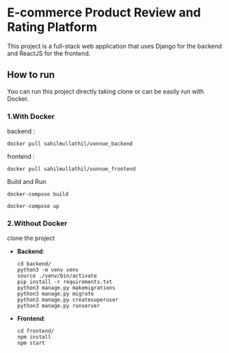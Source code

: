 # E-commerce Product Review and Rating Platform
This project is a full-stack web application that uses Django for the backend and ReactJS for the frontend. 

## How to run
You can run this project directly taking clone or can be easily run with Docker.

### 1.With Docker
  backend : 
  ```shell  
  docker pull sahilmullathil/vonnue_backend
  ```
  frontend : 
  ```shell 
  docker pull sahilmullathil/vonnue_frontend
  ```
  Build and Run
  ``` shell 
  docker-compose build
  ``` 
  ``` shell 
  docker-compose up
  ``` 

### 2.Without Docker
  clone the project
  - **Backend**:
      ```shell
      cd backend/
      python3 -m venv venv
      source ./venv/bin/activate
      pip install -r requirements.txt
      python3 manage.py makemigrations
      python3 manage.py migrate
      python3 manage.py createsuperuser 
      python3 manage.py runserver
      ```

  - **Frontend**:
    ```shell
    cd frontend/
    npm install
    npm start
    ```



